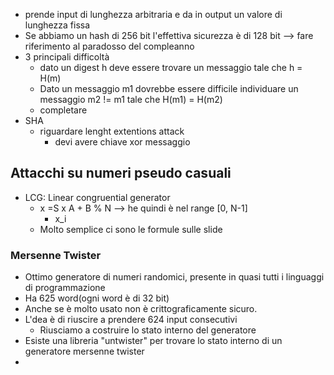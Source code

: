 - prende input di lunghezza arbitraria e da in output un valore di lunghezza fissa
- Se abbiamo un hash di 256 bit l'effettiva sicurezza è di 128 bit --> fare riferimento al paradosso del compleanno
- 3 principali difficoltà
	- dato un digest h deve essere trovare un messaggio tale che h = H(m)
	- Dato un messaggio m1 dovrebbe essere difficile individuare un messaggio m2 != m1 tale che H(m1) = H(m2)
	- completare
- SHA
	- riguardare lenght extentions attack
		- devi avere chiave xor messaggio
## Attacchi su numeri pseudo casuali
- LCG: Linear congruential generator
	- x =S x A + B % N --> he quindi è nel range [0, N-1]
		- x_i
	- Molto semplice ci sono le formule sulle slide
### Mersenne Twister
- Ottimo generatore di numeri randomici, presente in quasi tutti i linguaggi di programmazione
- Ha 625 word(ogni word è di 32 bit)
- Anche se è molto usato non è crittograficamente sicuro.
- L'dea è di riuscire a prendere 624 input consecutivi
	- Riusciamo a costruire lo stato interno del generatore
- Esiste una libreria "untwister" per trovare lo stato interno di un generatore mersenne twister
- 
